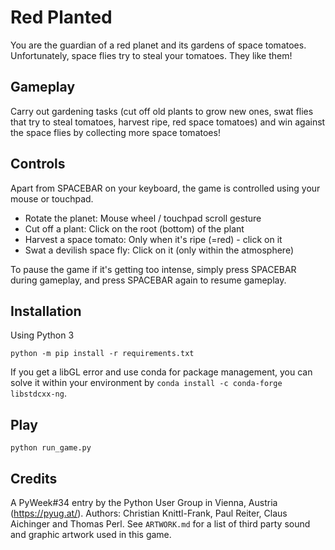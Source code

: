 # Red Planted

You are the guardian of a red planet and its gardens of space tomatoes.
Unfortunately, space flies try to steal your tomatoes. They like them!

## Gameplay

Carry out gardening tasks (cut off old plants to grow new ones, swat
flies that try to steal tomatoes, harvest ripe, red space tomatoes)
and win against the space flies by collecting more space tomatoes!

## Controls

Apart from SPACEBAR on your keyboard, the game is controlled using your
mouse or touchpad.

 - Rotate the planet: Mouse wheel / touchpad scroll gesture
 - Cut off a plant: Click on the root (bottom) of the plant
 - Harvest a space tomato: Only when it's ripe (=red) - click on it
 - Swat a devilish space fly: Click on it (only within the atmosphere)

To pause the game if it's getting too intense, simply press SPACEBAR
during gameplay, and press SPACEBAR again to resume gameplay.

## Installation

Using Python 3

```console
python -m pip install -r requirements.txt
```

If you get a libGL error and use conda for package management,
you can solve it within your environment by `conda install -c conda-forge libstdcxx-ng`.


## Play

```console
python run_game.py
```

## Credits

A PyWeek#34 entry by the Python User Group in Vienna, Austria (https://pyug.at/).
Authors: Christian Knittl-Frank, Paul Reiter, Claus Aichinger and Thomas Perl.
See `ARTWORK.md` for a list of third party sound and graphic artwork used in this game.
